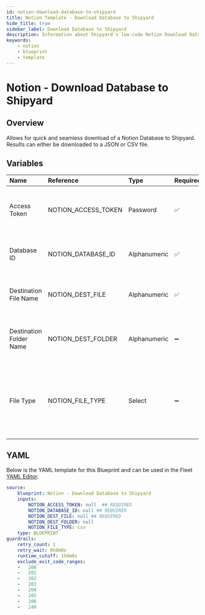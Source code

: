 ```yaml
---
id: notion-download-database-to-shipyard
title: Notion Template - Download Database to Shipyard
hide_title: true
sidebar_label: Download Database to Shipyard
description: Information about Shipyard's low-code Notion Download Database to Shipyard blueprint. Quickly download a Notion database to a CSV or JSON file 
keywords:
    - notion
    - blueprint
    - template
---
```


# Notion - Download Database to Shipyard

## Overview
Allows for quick and seamless download of a Notion Database to Shipyard. Results can either be downloaded to a JSON or CSV file. 

## Variables

| Name                    | Reference           | Type         | Required           | Default | Options                                                    | Description                                          |
|:------------------------|:--------------------|:-------------|:-------------------|:--------|:-----------------------------------------------------------|:-----------------------------------------------------|
| Access Token            | NOTION_ACCESS_TOKEN | Password     | :white_check_mark: | -       | -                                                          | The access token assigned to the integration created |
| Database ID             | NOTION_DATABASE_ID  | Alphanumeric | :white_check_mark: | -       | -                                                          | The ID of the notion database found in the URL       |
| Destination File Name   | NOTION_DEST_FILE    | Alphanumeric | :white_check_mark: | -       | -                                                          | The name of the file to save the downloaded data     |
| Destination Folder Name | NOTION_DEST_FOLDER  | Alphanumeric | :heavy_minus_sign: | -       | -                                                          | The optional folder to store the downloaded data     |
| File Type               | NOTION_FILE_TYPE    | Select       | :heavy_minus_sign: | `csv`   | CSV: `csv`<br></br><br></br>JSON: `json`<br></br><br></br> | The file type to store results                       |


## YAML
Below is the YAML template for this Blueprint and can be used in the Fleet [YAML Editor](../../reference/fleets/yaml-editor.md).
```yaml
source:
    blueprint: Notion - Download Database to Shipyard
    inputs:
        NOTION_ACCESS_TOKEN: null  ## REQUIRED
        NOTION_DATABASE_ID: null ## REQUIRED
        NOTION_DEST_FILE: null ## REQUIRED
        NOTION_DEST_FOLDER: null
        NOTION_FILE_TYPE: csv
    type: BLUEPRINT
guardrails:
    retry_count: 1
    retry_wait: 0h0m0s
    runtime_cutoff: 1h0m0s
    exclude_exit_code_ranges:
    -   200
    -   201
    -   202
    -   203
    -   204
    -   205
    -   206
    -   249

```
